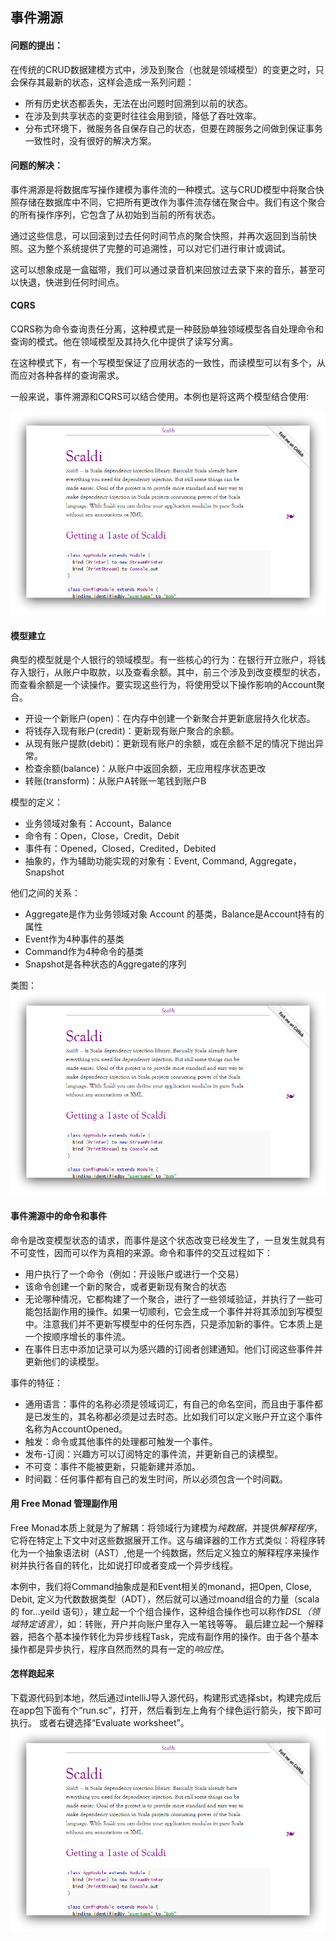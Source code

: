 ## 事件溯源

#### 问题的提出：

在传统的CRUD数据建模方式中，涉及到聚合（也就是领域模型）的变更之时，只会保存其最新的状态，这样会造成一系列问题：

* 所有历史状态都丢失，无法在出问题时回溯到以前的状态。
* 在涉及到共享状态的变更时往往会用到锁，降低了吞吐效率。
* 分布式环境下，微服务各自保存自己的状态，但要在跨服务之间做到保证事务一致性时，没有很好的解决方案。

#### 问题的解决：

事件溯源是将数据库写操作建模为事件流的一种模式。这与CRUD模型中将聚合快照存储在数据库中不同，它把所有更改作为事件流存储在聚合中。我们有这个聚合的所有操作序列，它包含了从初始到当前的所有状态。

通过这些信息，可以回滚到过去任何时间节点的聚合快照，并再次返回到当前快照。这为整个系统提供了完整的可追溯性，可以对它们进行审计或调试。

这可以想象成是一盒磁带，我们可以通过录音机来回放过去录下来的音乐，甚至可以快退，快进到任何时间点。

#### CQRS

CQRS称为命令查询责任分离，这种模式是一种鼓励单独领域模型各自处理命令和查询的模式。他在领域模型及其持久化中提供了读写分离。

在这种模式下，有一个写模型保证了应用状态的一致性，而读模型可以有多个，从而应对各种各样的查询需求。

一般来说，事件溯源和CQRS可以结合使用。本例也是将这两个模型结合使用:

![image](https://github.com/OlegIlyenko/hacking-scala-blog/raw/master/images/scaldi-pamflet-b.png)

#### 模型建立
典型的模型就是个人银行的领域模型。有一些核心的行为：在银行开立账户，将钱存入银行，从账户中取款，以及查看余额。其中，前三个涉及到改变模型的状态，而查看余额是一个读操作。要实现这些行为，将使用受以下操作影响的Account聚合。

* 开设一个新账户(open)：在内存中创建一个新聚合并更新底层持久化状态。
* 将钱存入现有账户(credit)：更新现有账户聚合的余额。
* 从现有账户提款(debit)：更新现有账户的余额，或在余额不足的情况下抛出异常。
* 检查余额(balance)：从账户中返回余额，无应用程序状态更改
* 转账(transform)：从账户A转账一笔钱到账户B

模型的定义：
* 业务领域对象有：Account，Balance
* 命令有：Open，Close，Credit，Debit
* 事件有：Opened，Closed，Credited，Debited
* 抽象的，作为辅助功能实现的对象有：Event, Command, Aggregate，Snapshot

他们之间的关系：
* Aggregate是作为业务领域对象 Account 的基类，Balance是Account持有的属性
* Event作为4种事件的基类
* Command作为4种命令的基类
* Snapshot是各种状态的Aggregate的序列

类图：
![image](https://github.com/OlegIlyenko/hacking-scala-blog/raw/master/images/scaldi-pamflet-b.png)

#### 事件溯源中的命令和事件
命令是改变模型状态的请求，而事件是这个状态改变已经发生了，一旦发生就具有不可变性，因而可以作为真相的来源。命令和事件的交互过程如下：
* 用户执行了一个命令（例如：开设账户或进行一个交易）
* 该命令创建一个新的聚合，或者更新现有聚合的状态
* 无论哪种情况，它都构建了一个聚合，进行了一些领域验证，并执行了一些可能包括副作用的操作。如果一切顺利，它会生成一个事件并将其添加到写模型中。注意我们并不更新写模型中的任何东西，只是添加新的事件。它本质上是一个按顺序增长的事件流。
* 在事件日志中添加记录可以为感兴趣的订阅者创建通知。他们订阅这些事件并更新他们的读模型。

事件的特征：
* 通用语言：事件的名称必须是领域词汇，有自己的命名空间，而且由于事件都是已发生的，其名称都必须是过去时态。比如我们可以定义账户开立这个事件名称为AccountOpened。
* 触发：命令或其他事件的处理都可触发一个事件。
* 发布-订阅：兴趣方可以订阅特定的事件流，并更新自己的读模型。
* 不可变：事件不能被更新，只能新建并添加。
* 时间戳：任何事件都有自己的发生时间，所以必须包含一个时间戳。

#### 用 Free Monad 管理副作用

Free Monad本质上就是为了解耦：将领域行为建模为*纯数据*，并提供*解释程序*，它将在特定上下文中对这些数据展开工作。这与编译器的工作方式类似：将程序转化为一个抽象语法树（AST）,他是一个纯数据，然后定义独立的解释程序来操作树并执行各自的转化，比如说打印或者变成一个异步线程。

本例中，我们将Command抽象成是和Event相关的monand，把Open, Close, Debit, 定义为代数数据类型（ADT），然后就可以通过moand组合的力量（scala的 for...yeild 语句），建立起一个个组合操作，这种组合操作也可以称作*DSL（领域特定语言）*，如：转账，开户并向账户里存入一笔钱等等。
最后建立起一个解释器，把各个基本操作转化为异步线程Task，完成有副作用的操作。由于各个基本操作都是异步执行，程序自然而然的具有一定的*响应性*。

#### 怎样跑起来
下载源代码到本地，然后通过intelliJ导入源代码，构建形式选择sbt，构建完成后在app包下面有个“run.sc”，打开，然后看到左上角有个绿色运行箭头，按下即可执行。
或者右键选择“Evaluate worksheet”。
![image](https://github.com/OlegIlyenko/hacking-scala-blog/raw/master/images/scaldi-pamflet-b.png)
